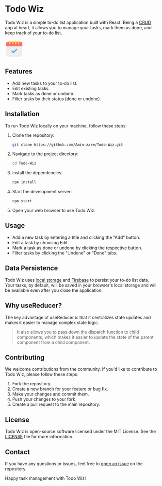 # Todo Wiz

Todo Wiz is a simple to-do list application built with React. Being a [CRUD](https://en.wikipedia.org/wiki/Create,_read,_update_and_delete) app at heart, it allows you to manage your tasks, mark them as done, and keep track of your to-do list.

<img alt="TodoIcon" src="/todoicon.png" width="60">

## Features

- Add new tasks to your to-do list.
- Edit existing tasks.
- Mark tasks as done or undone.
- Filter tasks by their status (done or undone).

## Installation

To run Todo Wiz locally on your machine, follow these steps:

1. Clone the repository:

   ```bash
   git clone https://github.com/Amin-zare/Todo-Wiz.git
   ```

2. Navigate to the project directory:

   ```bash
   cd Todo-Wiz
   ```

3. Install the dependencies:

   ```bash
   npm install
   ```

4. Start the development server:

   ```bash
   npm start
   ```

5. Open your web browser to use Todo Wiz.

## Usage

- Add a new task by entering a title and clicking the "Add" button.
- Edit a task by choosing Edit.
- Mark a task as done or undone by clicking the respective button.
- Filter tasks by clicking the "Undone" or "Done" tabs.

## Data Persistence

Todo Wiz uses [local storage](https://developer.mozilla.org/en-US/docs/Web/API/Window/localStorage) and [Firebase](https://firebase.google.com/docs/reference) to persist your to-do list data. Your tasks, by default, will be saved in your browser's local storage and will be available even after you close the application.

## Why useReducer?

The key advantage of useReducer is that it centralizes state updates and makes it easier to manage complex state logic.
> It also allows you to pass down the dispatch function to child components, which makes it easier to update the state of the parent component from a child component.

## Contributing

We welcome contributions from the community. If you'd like to contribute to Todo Wiz, please follow these steps:

1. Fork the repository.
2. Create a new branch for your feature or bug fix.
3. Make your changes and commit them.
4. Push your changes to your fork.
5. Create a pull request to the main repository.

## License

Todo Wiz is open-source software licensed under the MIT License. See the [LICENSE](https://github.com/Amin-zare/Todo-Wiz/blob/main/LICENSE) file for more information.

## Contact

If you have any questions or issues, feel free to [open an issue](https://github.com/Amin-zare/Todo-Wiz/issues) on the repository.

Happy task management with Todo Wiz!
